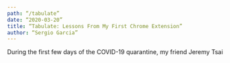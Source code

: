 ```yaml
---
path: “/tabulate”
date: “2020-03-20”
title: “Tabulate: Lessons From My First Chrome Extension”
author: “Sergio Garcia”
---
```


During the first few days of the COVID-19 quarantine, my friend Jeremy Tsai 
    